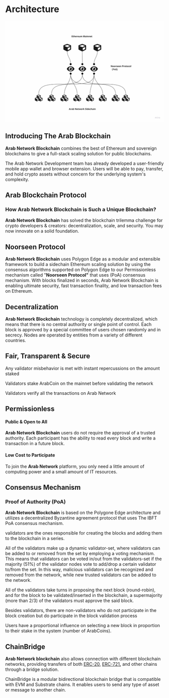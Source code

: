 # Architecture

![](<../../../.gitbook/assets/Customer Touchpoint Map (19).jpg>)

## **Introducing The Arab Blockchain**

**Arab Network Blockchain** combines the best of Ethereum and sovereign blockchains to give a full-stack scaling solution for public blockchains. &#x20;

The Arab Network Development team has already developed a user-friendly mobile app wallet and browser extension. Users will be able to pay, transfer, and hold crypto assets without concern for the underlying system's complexity.

## **Arab Blockchain Protocol**

### **How** Arab Network Blockchain is Such a Unique Blockchain? <a href="#why-is-algorand-such-a-unique-blockchain" id="why-is-algorand-such-a-unique-blockchain"></a>

**Arab Network Blockchain** has solved the blockchain trilemma challenge for crypto developers & creators: decentralization, scale, and security. You may now innovate on a solid foundation.

## **Noorseen Protocol**

**Arab Network Blockchain** uses Polygon Edge as a modular and extensible framework to build a sidechain Ethereum scaling solution by using the consensus algorithms supported on Polygon Edge to our Permissionless mechanism called "**Noorseen Protocol"** that uses (PoA) consensus mechanism. With blocks finalized in seconds, Arab Network Blockchain is enabling ultimate security, fast transaction finality, and low transaction fees on Ethereum.

## Decentralization

**Arab Network Blockchain** technology is completely decentralized, which means that there is no central authority or single point of control. Each block is approved by a special committee of users chosen randomly and in secrecy. Nodes are operated by entities from a variety of different countries.

## Fair, Transparent  & Secure <a href="#secure" id="secure"></a>

Any validator misbehavior is met with instant repercussions on the amount staked

Validators stake ArabCoin on the mainnet before validating the network

Validators verify all the transactions on Arab Network&#x20;

## Permissionless <a href="#permissionless" id="permissionless"></a>

#### Public & Open to All <a href="#public-open-to-all" id="public-open-to-all"></a>

**Arab Network Blockchain** users do not require the approval of a trusted authority. Each participant has the ability to read every block and write a transaction in a future block.

#### Low Cost to Participate <a href="#low-cost-to-participate" id="low-cost-to-participate"></a>

To join the **Arab Network** platform, you only need a little amount of computing power and a small amount of IT resources.

## **Consensus Mechanism**

### Proof of Authority (PoA)

**Arab Network Blockchain** is based on the Polygone Edge architecture and utilizes a decentralized Byzantine agreement protocol that uses The IBFT PoA consensus mechanism.&#x20;

validators are the ones responsible for creating the blocks and adding them to the blockchain in a series.

All of the validators make up a dynamic validator-set, where validators can be added to or removed from the set by employing a voting mechanism. This means that validators can be voted in/out from the validators-set if the majority (51%) of the validator nodes vote to add/drop a certain validator to/from the set. In this way, malicious validators can be recognized and removed from the network, while new trusted validators can be added to the network.

All of the validators take turns in proposing the next block (round-robin), and for the block to be validated/inserted in the blockchain, a supermajority (more than 2/3) of the validators must approve the said block.

Besides validators, there are non-validators who do not participate in the block creation but do participate in the block validation process

Users have a proportional influence on selecting a new block in proportion to their stake in the system (number of ArabCoins).&#x20;

## **ChainBridge**

**Arab Network blockchain** also allows connection with different blockchain networks, providing transfers of both [ERC-20](https://ethereum.org/en/developers/docs/standards/tokens/erc-20), [ERC-721](https://ethereum.org/en/developers/docs/standards/tokens/erc-721)**,** and other chains through a bridge solution.

ChainBridge is a modular bidirectional blockchain bridge that is compatible with EVM and Substrate chains. It enables users to send any type of asset or message to another chain.
